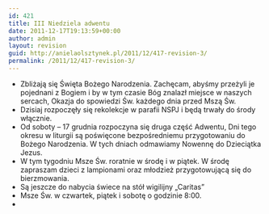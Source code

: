 ```yaml
---
id: 421
title: III Niedziela adwentu
date: 2011-12-17T19:13:59+00:00
author: admin
layout: revision
guid: http://anielaolsztynek.pl/2011/12/417-revision-3/
permalink: /2011/12/417-revision-3/
---
```

  * Zbliżają się Święta Bożego Narodzenia. Zachęcam, abyśmy przeżyli je pojednani z Bogiem i by w tym czasie Bóg znalazł miejsce w naszych sercach, Okazja do spowiedzi Św. każdego dnia przed Mszą Św.
  * Dzisiaj rozpoczęły się rekolekcje w parafii NSPJ i będą trwały do środy włącznie.
  * Od soboty &#8211; 17 grudnia rozpoczyna się druga część Adwentu, Dni tego okresu w liturgii są poświęcone bezpośredniemu przygotowaniu do Bożego Narodzenia. W tych dniach odmawiamy Nowennę do Dzieciątka Jezus.
  * W tym tygodniu Msze Św. roratnie w środę i w piątek. W środę zapraszam dzieci z lampionami oraz młodzież przygotowującą się do bierzmowania.
  * Są jeszcze do nabycia świece na stół wigilijny &#8222;Caritas&#8221;
  * Msze Św. w czwartek, piątek i sobotę o godzinie 8:00.
  *